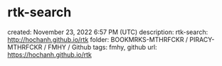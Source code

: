 # rtk-search

created: November 23, 2022 6:57 PM (UTC)
description: rtk-search: http://hochanh.github.io/rtk
folder: BOOKMRKS-MTHRFCKR / PIRACY-MTHRFCKR / FMHY / Github
tags: fmhy, github
url: https://hochanh.github.io/rtk